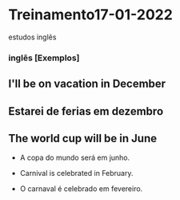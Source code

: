 # Treinamento17-01-2022

 estudos inglês

### inglês [Exemplos]

## I'll be on vacation in December

## Estarei de ferias em dezembro

## The world cup will be in June

- A copa do mundo será em junho.

- Carnival is celebrated in February.

- O carnaval é celebrado em fevereiro.
